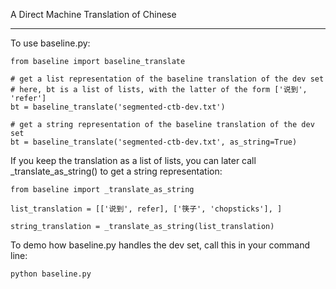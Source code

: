 A Direct Machine Translation of Chinese

----

To use baseline.py:

```
from baseline import baseline_translate

# get a list representation of the baseline translation of the dev set
# here, bt is a list of lists, with the latter of the form ['说到', 'refer']
bt = baseline_translate('segmented-ctb-dev.txt')

# get a string representation of the baseline translation of the dev set
bt = baseline_translate('segmented-ctb-dev.txt', as_string=True)
```

If you keep the translation as a list of lists, you can later call _translate_as_string() to get a string representation:

```
from baseline import _translate_as_string

list_translation = [['说到', refer], ['筷子', 'chopsticks'], ]

string_translation = _translate_as_string(list_translation)
```

To demo how baseline.py handles the dev set, call this in your command line:

```
python baseline.py
```
